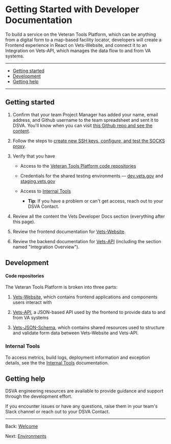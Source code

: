 # Getting Started with Developer Documentation

To build a service on the Veteran Tools Platform, which can be anything from a digital form to a map-based facility locator, developers will create a Frontend experience in React on Vets-Website, and connect it to an Integration on Vets-API, which manages the data flow to and from VA systems.

<hr>

* [Getting started](#getting-started)
* [Development](#development)
* [Getting help](#getting-help)

<hr>

## Getting started

1. Confirm that your team Project Manager has added your name, email address, and Github username to the team spreadsheet and sent it to DSVA. You'll know when you can visit [this Github repo and see the content](https://github.com/department-of-veterans-affairs/vets.gov-team).

1. Follow the steps to <a title="go to create ssh keys" href="https://github.com/department-of-veterans-affairs/vets-work-practices/blob/master/Onboarding-External-Contractors/request-access-to-tools.md#additional-onboarding-steps-for-developers">create new SSH keys, configure, and test the SOCKS proxy</a>.

1. Verify that you have
    * Access to the [Veteran Tools Platform code repositories](#code-repositories)

    * Credentials for the shared testing environments &mdash;  <a title="go to dev.vets.gov" href="https://dev.vets.gov" target="_blank">dev.vets.gov</a> and <a title="go to staging.vets.gov" href="https://staging.vets.gov" target="_blank">staging.vets.gov</a>

    * Access to [Internal Tools](internal-tools-access.md)
      * **Tip**: If you have a problem or can't get access, reach out to your DSVA Contact.

1. Review all the content the Vets Developer Docs section (everything after this page).

1. Review the frontend documentation for <a title="Go to Vets-Website readme" href="vets-website/vets-website-readme.md" target="_blank">Vets-Website</a>.

1. Review the backend documentation for <a title="Go to Vets-API readme" href="vets-api/vets-api-readme.md" target="_blank">Vets-API</a> (including the section named "Integration Overview").


## Development

#### Code repositories

The Veteran Tools Platform is broken into three parts:

1. <a title="Go to Vets-Website" href="https://github.com/department-of-veterans-affairs/vets-website" target="_blank">Vets-Website</a>, which contains frontend applications and components users interact with

1. <a title="Go to Vets-API" href="https://github.com/department-of-veterans-affairs/vets-api" target="_blank">Vets-API</a>, a JSON-based API used by the frontend to provide data to and from VA systems

1. <a title="Go to Vets-JSON-Schema" href="https://github.com/department-of-veterans-affairs/vets-json-schema" target="_blank">Vets-JSON-Schema</a>, which contains shared resources used to structure and validate form data between Vets-Website and Vets-API.


### Internal Tools

To access metrics, build logs, deployment information and exception details, see the the [Internal Tools](internal-tools-access.md) documentation.


## Getting help

DSVA engineering resources are available to provide guidance and support through the development effort.

If you encounter issues or have any questions, raise them in your team's Slack channel or reach out to your DSVA Contact.

<hr>

Back: [Welcome](welcome.md)

Next: [Environments](environments.md)
